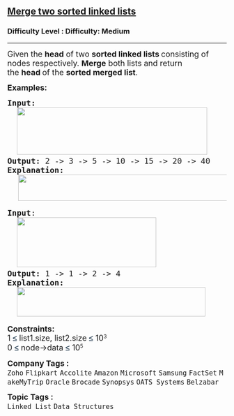 <h2><a href="https://www.geeksforgeeks.org/problems/merge-two-sorted-linked-lists/1?page=1&category=Linked%20List&difficulty=Medium&sortBy=submissions">Merge two sorted linked lists</a></h2><h3>Difficulty Level : Difficulty: Medium</h3><hr><div class="problems_problem_content__Xm_eO"><p><span style="font-size: 18px;">Given the <strong>head</strong> of two&nbsp;<strong>sorted linked lists&nbsp;</strong>consisting of nodes respectively. <strong>Merge</strong>&nbsp;both lists and return the&nbsp;<strong>head&nbsp;</strong>of the&nbsp;<strong>sorted merged list</strong>.</span></p>
<p><span style="font-size: 18px;"><strong>Examples:</strong></span></p>
<pre><span style="font-size: 18px;"><strong>Input:<br></strong>  <img src="https://media.geeksforgeeks.org/img-practice/prod/addEditProblem/700176/Web/Other/blobid0_1755952530.webp" width="437" height="108"><br><strong>Output: </strong>2 -&gt; 3 -&gt; 5 -&gt; 10 -&gt; 15 -&gt; 20 -&gt; 40<strong>
Explanation:<br></strong></span>   <img src="https://media.geeksforgeeks.org/img-practice/prod/addEditProblem/700176/Web/Other/blobid1_1755952582.webp" width="592" height="60"></pre>
<pre><span style="font-size: 18px;"><strong>Input</strong>:<br>  <img src="https://media.geeksforgeeks.org/img-practice/prod/addEditProblem/700176/Web/Other/blobid2_1755952649.webp" width="320" height="114"><br><strong>Output: </strong>1 -&gt; 1 -&gt; 2 -&gt; 4<strong>
Explanation:<br>  <img src="https://media.geeksforgeeks.org/img-practice/prod/addEditProblem/700176/Web/Other/blobid3_1755952660.webp" width="433" height="67"><br></strong></span></pre>
<p><span style="font-size: 18px;"><strong>Constraints:</strong><br>1&nbsp;</span><span style="background-color: #ffffff; color: #001d35; font-family: 'Google Sans', Arial, sans-serif; font-size: 18px;">≤ </span><span style="font-size: 18px;">list1.size, list2.size</span><span style="font-size: 18px;">&nbsp;</span><span style="background-color: #ffffff; color: #001d35; font-family: 'Google Sans', Arial, sans-serif; font-size: 18px;">≤</span><span style="font-size: 18px;">&nbsp;10</span><sup>3<br></sup><span style="font-size: 18px;">0&nbsp;</span><span style="background-color: #ffffff; color: #001d35; font-family: 'Google Sans', Arial, sans-serif; font-size: 18px;">≤ </span><span style="font-size: 18px;">node-&gt;data&nbsp;</span><span style="background-color: #ffffff; color: #001d35; font-family: 'Google Sans', Arial, sans-serif; font-size: 18px;">≤</span><span style="font-size: 18px;">&nbsp;10</span><sup>5</sup></p></div><p><span style=font-size:18px><strong>Company Tags : </strong><br><code>Zoho</code>&nbsp;<code>Flipkart</code>&nbsp;<code>Accolite</code>&nbsp;<code>Amazon</code>&nbsp;<code>Microsoft</code>&nbsp;<code>Samsung</code>&nbsp;<code>FactSet</code>&nbsp;<code>MakeMyTrip</code>&nbsp;<code>Oracle</code>&nbsp;<code>Brocade</code>&nbsp;<code>Synopsys</code>&nbsp;<code>OATS Systems</code>&nbsp;<code>Belzabar</code>&nbsp;<br><p><span style=font-size:18px><strong>Topic Tags : </strong><br><code>Linked List</code>&nbsp;<code>Data Structures</code>&nbsp;